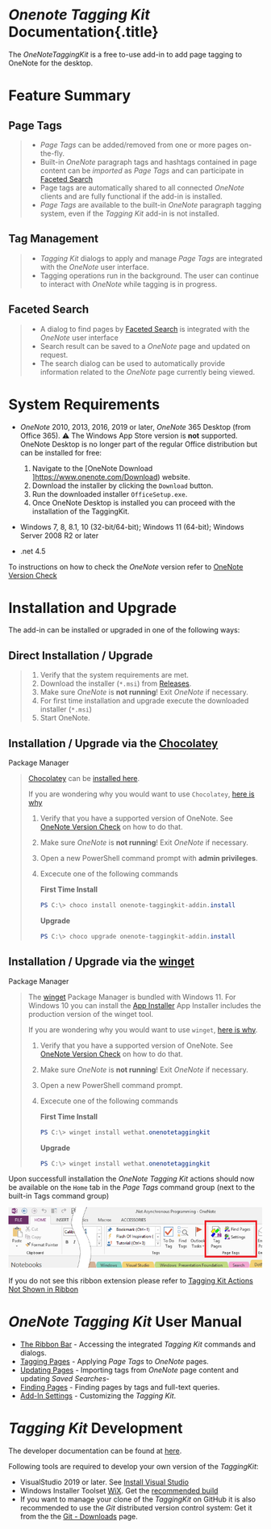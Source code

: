 # _Onenote Tagging Kit_ Documentation{.title}

The _OneNoteTaggingKit_ is a free to-use add-in to add page tagging to
OneNote for the desktop.

# Feature Summary

## Page Tags
>
> * _Page Tags_ can be added/removed from one or more pages on-the-fly.
> * Built-in _OneNote_ paragraph tags and hashtags contained in page content
>   can be _imported_ as _Page Tags_ and can participate in
>   [Faceted Search](https://en.wikipedia.org/wiki/Faceted_search)
> * Page tags are automatically shared to all connected _OneNote_ clients and
>   are fully functional if the add-in is installed.
> * _Page Tags_ are available to the built-in _OneNote_ paragraph tagging
>   system, even if the _Tagging Kit_ add-in is not installed.

## Tag Management
>
> * _Tagging Kit_ dialogs to apply and manage _Page Tags_ are integrated
>    with the _OneNote_ user interface.
> * Tagging operations run in the background. The user can continue to interact
>   with _OneNote_ while tagging is in progress.

## Faceted Search
>
> * A dialog to find pages by
>   [Faceted Search](https://en.wikipedia.org/wiki/Faceted_search) is
>   integrated with the _OneNote_ user interface
> * Search result can be saved to a _OneNote_ page and updated on request.
> * The search dialog can be used to automatically provide information related
>   to the _OneNote_ page currently being viewed. 

# System Requirements

* _OneNote_ 2010, 2013, 2016, 2019 or later, _OneNote_ 365 Desktop (from Office 365).
  :warning: The Windows App Store version is **not** supported. OneNote Desktop is no longer
  part of the regular Office distribution but can be installed for free:
  
  1. Navigate to the [OneNote Download ]https://www.onenote.com/Download) website.
  2. Download the installer by clicking the `Download` button.
  3. Run the downloaded installer `OfficeSetup.exe`.
  4. Once OneNote Desktop is installed you can proceed with the installation of
     the TaggingKit.

* Windows 7, 8, 8.1, 10 (32-bit/64-bit); Windows 11 (64-bit); Windows Server 2008 R2 or later

* .net 4.5

To instructions on how to check the _OneNote_ version refer
to [OneNote Version Check](OneNote-Version-Check.md)

# Installation and Upgrade

The add-in can be installed or upgraded in one of the following ways:

## Direct Installation / Upgrade
>
> 1. Verify that the system requirements are met.
> 2. Download the installer (`*.msi`) from [Releases](https://github.com/WetHat/OnenoteTaggingKit/releases).
> 3. Make sure _OneNote_ is **not running**! Exit _OneNote_ if necessary.
> 4. For first time installation and upgrade execute the downloaded installer (`*.msi`)
> 5. Start OneNote.

## Installation / Upgrade via the [Chocolatey](https://community.chocolatey.org/packages/onenote-taggingkit-addin.install)
   Package Manager
>
> [Chocolatey](https://chocolatey.org/) can be [installed here](https://chocolatey.org/install).
>
> If you are wondering why you would want to use `Chocolatey`,
> [here is why](https://chocolatey.org/why-chocolatey)
>
> 1. Verify that you have a supported version of OneNote.
>   See [OneNote Version Check](OneNote-Version-Check.md) on how to do that.
> 2. Make sure _OneNote_ is **not running**! Exit _OneNote_ if necessary.
> 3. Open a new PowerShell command prompt with **admin privileges**.
> 4. Excecute one of the following commands
>
>    **First Time Install**
>    ~~~ powershell
>    PS C:\> choco install onenote-taggingkit-addin.install
>    ~~~
>
>    **Upgrade**
>    ~~~ powershell
>    PS C:\> choco upgrade onenote-taggingkit-addin.install
>    ~~~

## Installation / Upgrade via the [winget](https://learn.microsoft.com/en-us/windows/package-manager/winget/)
   Package Manager
>
> The [winget](https://learn.microsoft.com/en-us/windows/package-manager/winget/) 
> Package Manager is bundled with Windows 11. For Windows 10 you can install the
> [App Installer](https://www.microsoft.com/p/app-installer/9nblggh4nns1)
> App Installer includes the production version of the winget tool.
>
> If you are wondering why you would want to use `winget`,
> [here is why](https://www.slashgear.com/microsofts-winget-1-0-released-for-real-heres-why-you-want-it-01675425/).
>
> 1. Verify that you have a supported version of OneNote.
>   See [OneNote Version Check](OneNote-Version-Check.md) on how to do that.
> 2. Make sure _OneNote_ is **not running**! Exit _OneNote_ if necessary.
> 3. Open a new PowerShell command prompt.
> 4. Excecute one of the following commands
>
>    **First Time Install**
>    ~~~ powershell
>    PS C:\> winget install wethat.onenotetaggingkit
>    ~~~
>
>    **Upgrade**
>    ~~~ powershell
>    PS C:\> winget install wethat.onenotetaggingkit
>    ~~~

Upon successfull installation the _OneNote Tagging Kit_ actions should now be
available on the `Home` tab in
the _Page Tags_ command group (next to the built-in Tags command group)

![Home Tab](images/TaggingKitRibbon.png)

If you do not see this ribbon extension please refer to
[Tagging Kit Actions Not Shown in Ribbon](Support/Tagging%20Kit%20Not%20Shown%20in%20Ribbon.md)

# _OneNote Tagging Kit_ User Manual

* [The Ribbon Bar](Usage/Ribbon.md) - Accessing the integrated _Tagging Kit_
  commands and dialogs.
* [Tagging Pages](Usage/Tagging%20Pages/Tagging%20Pages.md) - Applying
  _Page Tags_ to _OneNote_ pages.
* [Updating Pages](Usage/Update.md) - Importing tags from _OneNote_ page content and
  updating _Saved Searches_-
* [Finding Pages](Usage/Search/Finding%20Notes.md) - Finding pages by tags and
  full-text queries.
* [Add-In Settings](Usage/Settings/Manage%20Settings.md) - Customizing the
  _Tagging Kit_.

# _Tagging Kit_ Development

The developer documentation can be found at [here](https://github.com/WetHat/OnenoteTaggingKit/blob/master/TaggingKitSandcastle/Documentation/Home.md).

Following tools are required to develop your own version of the _TaggingKit_:

* VisualStudio 2019 or later. See [Install Visual Studio](https://docs.microsoft.com/en-us/visualstudio/install/install-visual-studio)
* Windows Installer Toolset [WiX](http://wixtoolset.org/).
  Get the [recommended build](http://wixtoolset.org/releases/)
* If you want to manage your clone of the _TaggingKit_ on GitHub it is also recommended to use the _Git_ distributed version control system: Get it from the
  the [Git - Downloads](https://git-scm.com/downloads) page.
